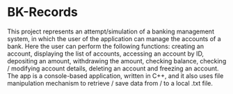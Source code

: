 # BK-Records
This project represents an attempt/simulation of a banking management system, in which the user of the application can manage the accounts of a bank. Here the user can perform the following functions: creating an account, displaying the list of accounts, accessing an account by ID, depositing an amount, withdrawing the amount, checking balance, checking / modifying account details, deleting an account and freezing an account. The app is a console-based application, written in C++, and it also uses file manipulation mechanism to retrieve / save data from / to a local .txt file.
